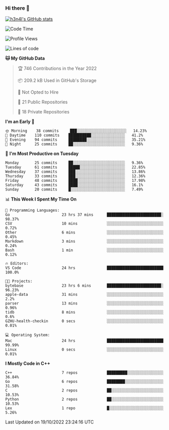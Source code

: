 ### Hi there 👋

[![h3n4l's GitHub stats](https://github-readme-stats.vercel.app/api?username=h3n4l&count_private=true&show_icons=true&theme=radical)](https://github.com/h3n4l/github-readme-stats)

<!--START_SECTION:waka-->
![Code Time](http://img.shields.io/badge/Code%20Time-771%20hrs%201%20min-blue)

![Profile Views](http://img.shields.io/badge/Profile%20Views-7-blue)

![Lines of code](https://img.shields.io/badge/From%20Hello%20World%20I%27ve%20Written-44%20Thousand%20lines%20of%20code-blue)

**🐱 My GitHub Data** 

> 🏆 746 Contributions in the Year 2022
 > 
> 📦 209.2 kB Used in GitHub's Storage 
 > 
> 🚫 Not Opted to Hire
 > 
> 📜 21 Public Repositories 
 > 
> 🔑 18 Private Repositories  
 > 
**I'm an Early 🐤** 

```text
🌞 Morning    38 commits     ███░░░░░░░░░░░░░░░░░░░░░░   14.23% 
🌆 Daytime    110 commits    ██████████░░░░░░░░░░░░░░░   41.2% 
🌃 Evening    94 commits     ████████░░░░░░░░░░░░░░░░░   35.21% 
🌙 Night      25 commits     ██░░░░░░░░░░░░░░░░░░░░░░░   9.36%

```
📅 **I'm Most Productive on Tuesday** 

```text
Monday       25 commits     ██░░░░░░░░░░░░░░░░░░░░░░░   9.36% 
Tuesday      61 commits     █████░░░░░░░░░░░░░░░░░░░░   22.85% 
Wednesday    37 commits     ███░░░░░░░░░░░░░░░░░░░░░░   13.86% 
Thursday     33 commits     ███░░░░░░░░░░░░░░░░░░░░░░   12.36% 
Friday       48 commits     ████░░░░░░░░░░░░░░░░░░░░░   17.98% 
Saturday     43 commits     ████░░░░░░░░░░░░░░░░░░░░░   16.1% 
Sunday       20 commits     █░░░░░░░░░░░░░░░░░░░░░░░░   7.49%

```


📊 **This Week I Spent My Time On** 

```text
💬 Programming Languages: 
Go                       23 hrs 37 mins      ████████████████████████░   98.37% 
CSV                      10 mins             ░░░░░░░░░░░░░░░░░░░░░░░░░   0.72% 
Other                    6 mins              ░░░░░░░░░░░░░░░░░░░░░░░░░   0.45% 
Markdown                 3 mins              ░░░░░░░░░░░░░░░░░░░░░░░░░   0.24% 
Bash                     1 min               ░░░░░░░░░░░░░░░░░░░░░░░░░   0.12%

🔥 Editors: 
VS Code                  24 hrs              █████████████████████████   100.0%

🐱‍💻 Projects: 
bytebase                 23 hrs 6 mins       ████████████████████████░   96.23% 
apple-data               31 mins             ░░░░░░░░░░░░░░░░░░░░░░░░░   2.2% 
parser                   13 mins             ░░░░░░░░░░░░░░░░░░░░░░░░░   0.96% 
tidb                     8 mins              ░░░░░░░░░░░░░░░░░░░░░░░░░   0.6% 
GZHU-health-checkin      0 secs              ░░░░░░░░░░░░░░░░░░░░░░░░░   0.01%

💻 Operating System: 
Mac                      24 hrs              █████████████████████████   99.99% 
Linux                    0 secs              ░░░░░░░░░░░░░░░░░░░░░░░░░   0.01%

```

**I Mostly Code in C++** 

```text
C++                      7 repos             █████████░░░░░░░░░░░░░░░░   36.84% 
Go                       6 repos             ████████░░░░░░░░░░░░░░░░░   31.58% 
C                        2 repos             ██░░░░░░░░░░░░░░░░░░░░░░░   10.53% 
Python                   2 repos             ██░░░░░░░░░░░░░░░░░░░░░░░   10.53% 
Lex                      1 repo              █░░░░░░░░░░░░░░░░░░░░░░░░   5.26%

```



 Last Updated on 19/10/2022 23:24:16 UTC
<!--END_SECTION:waka-->

